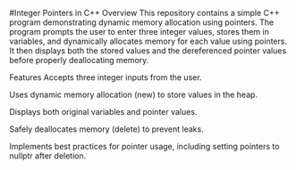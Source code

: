 #Integer Pointers in C++
Overview
This repository contains a simple C++ program demonstrating dynamic memory allocation using pointers. The program prompts the user to enter three integer values, stores them in variables, and dynamically allocates memory for each value using pointers. It then displays both the stored values and the dereferenced pointer values before properly deallocating memory.

Features
Accepts three integer inputs from the user.

Uses dynamic memory allocation (new) to store values in the heap.

Displays both original variables and pointer values.

Safely deallocates memory (delete) to prevent leaks.

Implements best practices for pointer usage, including setting pointers to nullptr after deletion.
